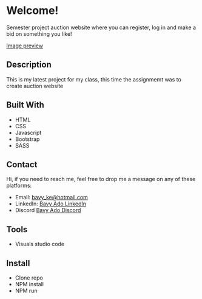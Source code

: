 # Welcome!

Semester project auction website where you can register, log in and make a bid on something you like! 

[Image preview]([https://github.com/username/my-project](https://raw.githubusercontent.com/Bavy89/Semester-project-auction/refs/heads/main/Images/Auction%20website.PNG))


## Description

This is my latest  project for my class, this time the assignmemt was to create auction website


## Built With

- HTML
- CSS
- Javascript
- Bootstrap
- SASS

## Contact

Hi, if you need to reach me, feel free to drop me a message on any of these platforms:

- Email: bavy_ke@hotmail.com
- LinkedIn: [Bavy Ado LinkedIn](https://linkedin.com/in/bavy-ado-877912114)
- Discord [Bavy Ado Discord](https://discord.com/users/<820696686832779284>)


## Tools

- Visuals studio code

  
## Install

- Clone repo
- NPM install
- NPM run 
